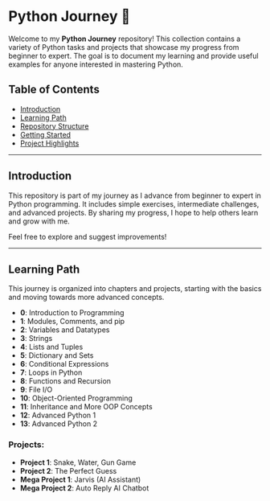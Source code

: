 # Python Journey 🚀

Welcome to my **Python Journey** repository! This collection contains a variety of Python tasks and projects that showcase my progress from beginner to expert. The goal is to document my learning and provide useful examples for anyone interested in mastering Python.

## Table of Contents

- [Introduction](#introduction)
- [Learning Path](#learning-path)
- [Repository Structure](#repository-structure)
- [Getting Started](#getting-started)
- [Project Highlights](#project-highlights)

---

## Introduction

This repository is part of my journey as I advance from beginner to expert in Python programming. It includes simple exercises, intermediate challenges, and advanced projects. By sharing my progress, I hope to help others learn and grow with me.

Feel free to explore and suggest improvements!

---

## Learning Path

This journey is organized into chapters and projects, starting with the basics and moving towards more advanced concepts.

- **0**: Introduction to Programming
- **1**: Modules, Comments, and pip
- **2**: Variables and Datatypes
- **3**: Strings
- **4**: Lists and Tuples
- **5**: Dictionary and Sets
- **6**: Conditional Expressions
- **7**: Loops in Python
- **8**: Functions and Recursion
- **9**: File I/O
- **10**: Object-Oriented Programming
- **11**: Inheritance and More OOP Concepts
- **12**: Advanced Python 1
- **13**: Advanced Python 2

### Projects:
- **Project 1**: Snake, Water, Gun Game
- **Project 2**: The Perfect Guess
- **Mega Project 1**: Jarvis (AI Assistant)
- **Mega Project 2**: Auto Reply AI Chatbot

